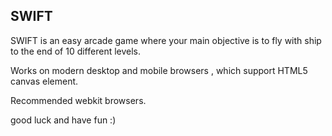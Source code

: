 ## SWIFT

SWIFT is an easy arcade game where your main objective is to fly with ship to the end of 10 different levels.


Works on modern desktop and mobile browsers , which support HTML5 canvas element.

Recommended webkit browsers.

good luck and have fun :)

